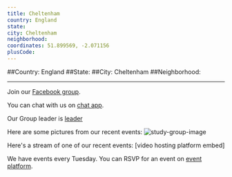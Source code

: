 ```yaml
---
title: Cheltenham
country: England
state: 
city: Cheltenham
neighborhood: 
coordinates: 51.899569, -2.071156
plusCode:
---
```


##Country: England
##State: 
##City: Cheltenham
##Neighborhood: 
*****
Join our [Facebook group](https://www.facebook.com/groups/free.code.camp.cheltenham).

You can chat with us on [chat app]().

Our Group leader is [leader]()

Here are some pictures from our recent events:
![study-group-image]()

Here's a stream of one of our recent events:
[video hosting platform embed]

We have events every Tuesday. You can RSVP for an event on [event platform]().
